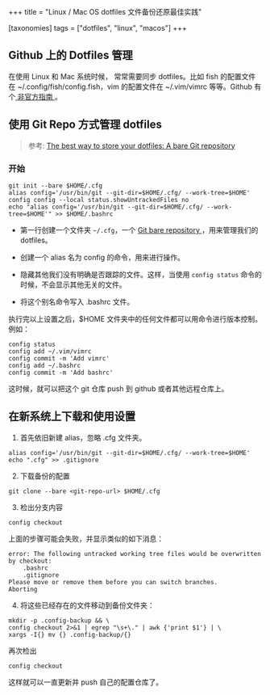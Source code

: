 +++
title = "Linux / Mac OS dotfiles 文件备份还原最佳实践"

[taxonomies]
tags = ["dotfiles", "linux", "macos"]
+++

## Github 上的 Dotfiles 管理

在使用 Linux 和 Mac 系统时候， 常常需要同步 dotfiles。比如 fish 的配置文件在 ~/.config/fish/config.fish，vim 的配置文件在 ~/.vim/vimrc 等等。Github 有个[ 非官方指南 ](https://dotfiles.github.io)。

## 使用 Git Repo 方式管理 dotfiles

> 参考: [The best way to store your dotfiles: A bare Git repository](https://www.atlassian.com/git/tutorials/dotfiles)

### 开始

```shell
git init --bare $HOME/.cfg
alias config='/usr/bin/git --git-dir=$HOME/.cfg/ --work-tree=$HOME'
config config --local status.showUntrackedFiles no
echo "alias config='/usr/bin/git --git-dir=$HOME/.cfg/ --work-tree=$HOME'" >> $HOME/.bashrc
```

- 第一行创建一个文件夹 `~/.cfg`，一个 [ Git bare repository ](http://www.saintsjd.com/2011/01/what-is-a-bare-git-repository/)，用来管理我们的 dotfiles。

- 创建一个 alias 名为 config 的命令，用来进行操作。

- 隐藏其他我们没有明确是否跟踪的文件。这样，当使用 `config status` 命令的时候，不会显示其他无关的文件。

- 将这个别名命令写入 .bashrc 文件。

执行完以上设置之后，$HOME 文件夹中的任何文件都可以用命令进行版本控制。例如：

```shell
config status
config add ~/.vim/vimrc
config commit -m 'Add vimrc'
config add ~/.bashrc
config commit -m 'Add bashrc'
```

这时候，就可以把这个 git 仓库 push 到 github 或者其他远程仓库上。

##  在新系统上下载和使用设置

1. 首先依旧新建 alias，忽略 .cfg 文件夹。

```shell
alias config='/usr/bin/git --git-dir=$HOME/.cfg/ --work-tree=$HOME'
echo ".cfg" >> .gitignore
```

2. 下载备份的配置

```shell
git clone --bare <git-repo-url> $HOME/.cfg
```

3. 检出分支内容

```shell
config checkout
```

上面的步骤可能会失败，并显示类似的如下消息：

```shell
error: The following untracked working tree files would be overwritten by checkout:
    .bashrc
    .gitignore
Please move or remove them before you can switch branches.
Aborting
```

4. 将这些已经存在的文件移动到备份文件夹：

```shell
mkdir -p .config-backup && \
config checkout 2>&1 | egrep "\s+\." | awk {'print $1'} | \
xargs -I{} mv {} .config-backup/{}
```

再次检出

```shell
config checkout
```

这样就可以一直更新并 push 自己的配置仓库了。

